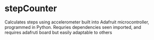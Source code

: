# stepCounter
Calculates steps using accelerometer built into Adafruit microcontroller, programmed in Python.
Requries dependencies seen imported, and requires adafruti board but easily adaptable to others
